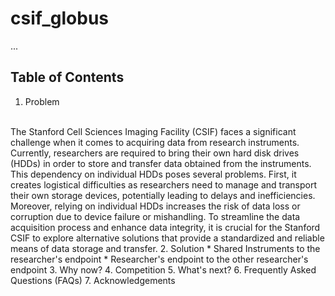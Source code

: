 # csif_globus
...

## Table of Contents 
1. Problem
<br>
The Stanford Cell Sciences Imaging Facility (CSIF) faces a significant challenge when it comes to acquiring data from research instruments. Currently, researchers are required to bring their own hard disk drives (HDDs) in order to store and transfer data obtained from the instruments. This dependency on individual HDDs poses several problems. First, it creates logistical difficulties as researchers need to manage and transport their own storage devices, potentially leading to delays and inefficiencies. Moreover, relying on individual HDDs increases the risk of data loss or corruption due to device failure or mishandling. To streamline the data acquisition process and enhance data integrity, it is crucial for the Stanford CSIF to explore alternative solutions that provide a standardized and reliable means of data storage and transfer.
2. Solution
   * Shared Instruments to the researcher's endpoint 
   * Researcher's endpoint to the other researcher's endpoint 
3. Why now?
4. Competition
5. What's next?
6. Frequently Asked Questions (FAQs)
7. Acknowledgements
